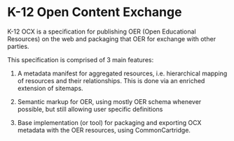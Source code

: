 # K-12 Open Content Exchange

K-12 OCX is a specification for publishing OER (Open Educational Resources) on the web and packaging
that OER for exchange with other parties.

This specification is comprised of 3 main features:

1. A metadata manifest for aggregated resources, i.e. hierarchical mapping of resources and their relationships. This is done via an enriched extension of sitemaps.

2. Semantic markup for OER, using mostly OER schema whenever possible, but still allowing user specific definitions

3. Base implementation (or tool) for packaging and exporting OCX metadata with the OER resources, using CommonCartridge.



